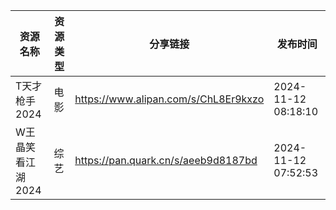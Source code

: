 | 资源名称        | 资源类型 | 分享链接                                 | 发布时间                |
| ----------- | ---- | ------------------------------------ | ------------------- |
| T天才枪手2024   | 电影   | https://www.alipan.com/s/ChL8Er9kxzo | 2024-11-12 08:18:10 |
| W王晶笑看江湖2024 | 综艺   | https://pan.quark.cn/s/aeeb9d8187bd  | 2024-11-12 07:52:53 |
